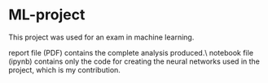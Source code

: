 # ML-project

This project was used for an exam in machine learning.

report file (PDF) contains the complete analysis produced.\\
notebook file (ipynb) contains only the code for creating the neural networks used in the project, which is my contribution.

